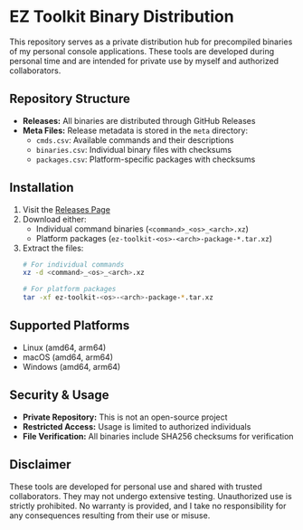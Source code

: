 # EZ Toolkit Binary Distribution

This repository serves as a private distribution hub for precompiled binaries of my personal console applications. These tools are developed during personal time and are intended for private use by myself and authorized collaborators.

## Repository Structure
- **Releases:** All binaries are distributed through GitHub Releases
- **Meta Files:** Release metadata is stored in the `meta` directory:
  - `cmds.csv`: Available commands and their descriptions
  - `binaries.csv`: Individual binary files with checksums
  - `packages.csv`: Platform-specific packages with checksums

## Installation
1. Visit the [Releases Page](https://github.com/elvinzeng/ez-toolkit-bin/releases)
2. Download either:
   - Individual command binaries (`<command>_<os>_<arch>.xz`)
   - Platform packages (`ez-toolkit-<os>-<arch>-package-*.tar.xz`)
3. Extract the files:
   ```bash
   # For individual commands
   xz -d <command>_<os>_<arch>.xz

   # For platform packages
   tar -xf ez-toolkit-<os>-<arch>-package-*.tar.xz
   ```

## Supported Platforms
- Linux (amd64, arm64)
- macOS (amd64, arm64)
- Windows (amd64, arm64)

## Security & Usage
- **Private Repository:** This is not an open-source project
- **Restricted Access:** Usage is limited to authorized individuals
- **File Verification:** All binaries include SHA256 checksums for verification

## Disclaimer
These tools are developed for personal use and shared with trusted collaborators. They may not undergo extensive testing. Unauthorized use is strictly prohibited. No warranty is provided, and I take no responsibility for any consequences resulting from their use or misuse.
